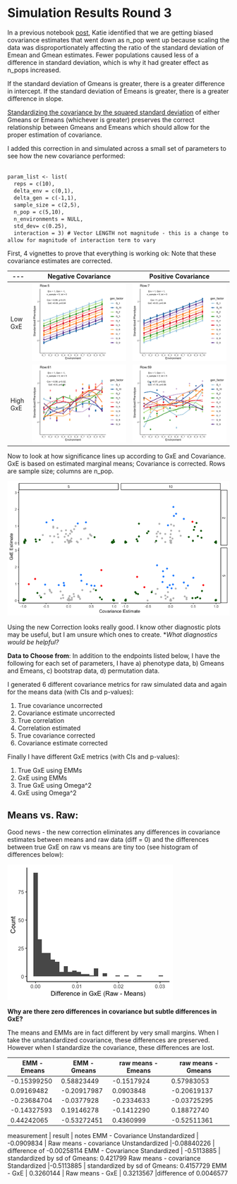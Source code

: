 # Simulation Results Round 3

In a previous notebook [post](https://github.com/RCN-ECS/CnGV/blob/master/notebook/20200408_KEL_MultiplePop_CnGv_GxE_UPDATE2.Rmd), Katie identified that we are getting biased covariance estimates that went down as n_pop went up because scaling the data was disproportionately affecting the ratio of the standard deviation of Emean and Gmean estimates. Fewer populations caused less of a difference in standard deviation, which is why it had greater effect as n_pops increased. 

If the standard deviation of Gmeans is greater, there is a greater difference in intercept. 
If the standard deviation of Emeans is greater, there is a greater difference in slope. 

[Standardizing the covariance by the squared standard deviation](https://github.com/RCN-ECS/CnGV/blob/master/notebook/20200413%20Screen%20Shot%202020-04-09%20at%201.23.04%20PM.png) of either Gmeans or Emeans (whichever is greater) preserves the correct relationship between Gmeans and Emeans which should allow for the proper estimation of covariance.    

I added this correction in and simulated across a small set of parameters to see how the new covariance performed: 
```{param list}

param_list <- list( 
  reps = c(10),
  delta_env = c(0,1),
  delta_gen = c(-1,1),
  sample_size = c(2,5), 
  n_pop = c(5,10), 
  n_environments = NULL,
  std_dev= c(0.25),
  interaction = 3) # Vector LENGTH not magnitude - this is a change to allow for magnitude of interaction term to vary

```
First, 4 vignettes to prove that everything is working ok: Note that these covariance estimates are corrected.

| --- | Negative Covariance | Positive Covariance | 
| --- | --- | --- | 
| Low GxE| ![image](https://github.com/RCN-ECS/CnGV/blob/master/results/notebook_figs/plot_row5.png) | ![image](https://github.com/RCN-ECS/CnGV/blob/master/results/notebook_figs/plot_row7.png) |
| High GxE|![image](https://github.com/RCN-ECS/CnGV/blob/master/results/notebook_figs/plot_row61.png) | ![image](https://github.com/RCN-ECS/CnGV/blob/master/results/notebook_figs/plot_row59.png)|

Now to look at how significance lines up according to GxE and Covariance. GxE is based on estimated marginal means; Covariance is corrected. Rows are sample size; columns are n_pop.

![image](https://github.com/RCN-ECS/CnGV/blob/master/results/notebook_figs/CorrectedCov.png)

Using the new Correction looks really good. I know other diagnostic plots may be useful, but I am unsure which ones to create. 
**What diagnostics would be helpful?*


**Data to Choose from**: In addition to the endpoints listed below, I have the following for each set of parameters, I have a) phenotype data, b) Gmeans and Emeans, c) bootstrap data, d) permutation data. 

I generated 6 different covariance metrics for raw simulated data and again for the means data (with CIs and p-values): 
1. True covariance uncorrected
2. Covariance estimate uncorrected
3. True correlation 
4. Correlation estimated
5. True covariance corrected
6. Covariance estimate corrected

Finally I have different GxE metrics (with CIs and p-values): 
1. True GxE using EMMs
2. GxE using EMMs
3. True GxE using Omega^2
4. GxE using Omega^2



## Means vs. Raw: 

Good news - the new correction eliminates any differences in covariance estimates between means and raw data (diff = 0) and the differences between true GxE on raw vs means are tiny too (see histogram of differences below): 

![image](https://github.com/RCN-ECS/CnGV/blob/master/results/notebook_figs/hist_gxe%20diffs.png)

**Why are there zero differences in covariance but subtle differences in GxE?**

The means and EMMs are in fact different by very small margins. When I take the unstandardized covariance, these differences are preserved. However when I standardize the covariance, these differences are lost.

| EMM - Emeans | EMM - Gmeans | raw means - Emeans | raw means - Gmeans |
|---|---|---|---|
-0.15399250  |0.58823449 |-0.1517924 |0.57983053
0.09169482 |-0.20917987|0.0903848 |-0.20619137
-0.23684704 |-0.0377928|-0.2334633 | -0.03725295 
-0.14327593  | 0.19146278|-0.1412290| 0.18872740 
0.44242065 |-0.53272451|0.4360999 |-0.52511361 

measurement | result | notes 
EMM - Covariance Unstandardized | -0.0909834 |
Raw means - covariance Unstandardized |-0.08840226 | difference of -0.00258114
EMM - Covariance Standardized | -0.5113885 | standardized by sd of Gmeans: 0.421799
Raw means - covariance Standardized |-0.5113885 | standardized by sd of Gmeans: 0.4157729 
EMM - GxE | 0.3260144 |
Raw means - GxE | 0.3213567 |difference of 0.0046577
